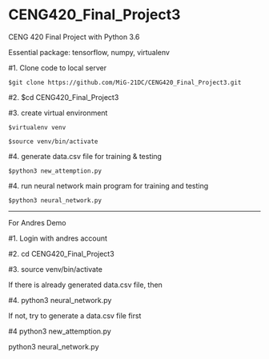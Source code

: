 # CENG420_Final_Project3
CENG 420 Final Project with Python 3.6


Essential package: tensorflow, numpy, virtualenv

#1.  Clone code to local server

    $git clone https://github.com/MiG-21DC/CENG420_Final_Project3.git


#2.  $cd CENG420_Final_Project3


#3.  create virtual environment

    $virtualenv venv

    $source venv/bin/activate


#4. generate data.csv file for training & testing

    $python3 new_attemption.py



#4. run neural network main program for training and testing

    $python3 neural_network.py







------------------------------------------------------------------------------------------------------------------------

For Andres Demo


#1.  Login with andres account

#2.  cd CENG420_Final_Project3

#3.  source venv/bin/activate

If there is already generated data.csv file, then

#4. python3 neural_network.py

If not, try to generate a data.csv file first

#4 python3 new_attemption.py

python3 neural_network.py
